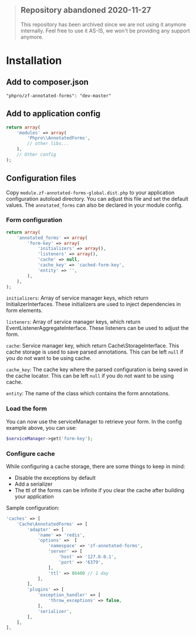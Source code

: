 > ## Repository abandoned 2020-11-27
>
> This repository has been archived since we are not using it anymore internally.
> Feel free to use it AS-IS, we won't be providing any support anymore.

# Installation

## Add to composer.json
```
"phpro/zf-annotated-forms": "dev-master"
```

## Add to application config
```php
return array(
    'modules' => array(
        'Phpro\\AnnotatedForms',
        // other libs...
    ),
    // Other config
);
```

## Configuration files
Copy `module.zf-annotated-forms-global.dist.php` to your application configuration autoload directory.
You can adjust this file and set the default values. The `annotated_forms` can also be declared in your module config.


### Form configuration
```php
return array(
    'annotated_forms' => array(
        'form-key' => array(
            'initializers' => array(),
            'listeners' => array(),
            'cache' => null,
            'cache_key' => 'cached-form-key',
            'entity' => '',
        ),
    ),
);
```

`initializers`:
Array of service manager keys, which return InitializerInterfaces. These initializers are used to inject dependencies in form elements.

`listeners`:
Array of service manager keys, which return EventListenerAggregateInterface. These listeners can be used to adjust the form.

`cache`:
Service manager key, which return Cache\StorageInterface. This cache storage is used to save parsed annotations.
This can be left `null` if you do not want to be using cache.

`cache_key`:
The cache key where the parsed configuration is being saved in the cache locator.
This can be left `null` if you do not want to be using cache.

`entity`:
The name of the class which contains the form annotations.


### Load the form
You can now use the serviceManager to retrieve your form. In the config example above, you can use:

```php
$serviceManager->get('form-key');
```

### Configure cache
While configuring a cache storage, there are some things to keep in mind:

- Disable the exceptions by default
- Add a serializer
- The ttl of the forms can be infinite if you clear the cache after building your application

Sample configuration:

```php
'caches' => [
    'Cache\AnnotatedForms' => [
        'adapter' => [
            'name' => 'redis',
            'options' =>  [
                'namespace' => 'zf-annotated-forms',
                'server' => [
                    'host' => '127.0.0.1',
                    'port' => '6379',
                ],
                'ttl' => 86400 // 1 day
            ],
        ],
        'plugins' => [
            'exception_handler' => [
                'throw_exceptions' => false,
            ],
            'serializer',
        ],
    ],
],
```
